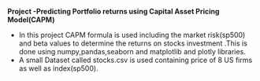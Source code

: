 **Project -Predicting Portfolio returns using Capital Asset Pricing Model(CAPM)**

-  In this project CAPM formula is used including the market risk(sp500) and beta values to determine the returns on stocks investment .This is done using numpy,pandas,seaborn and matplotlib and plotly libraries.
- A small Dataset called stocks.csv is used containing price of 8 US firms as well as index(sp500).


